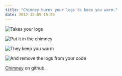 ```yaml
---
title: "Chimney burns your logs to keep you warm."
date: 2012-12-09 15:59
---
```

![Takes your logs](/images/chimney1.png)

![Put it in the chimney](/images/chimney2.png)

![They keep you warm](/images/chimney3.png)

![And remove the logs from your code](/images/chimney4.png)

[Chimney](http://github.com/mikaa123/chimney) on github.
